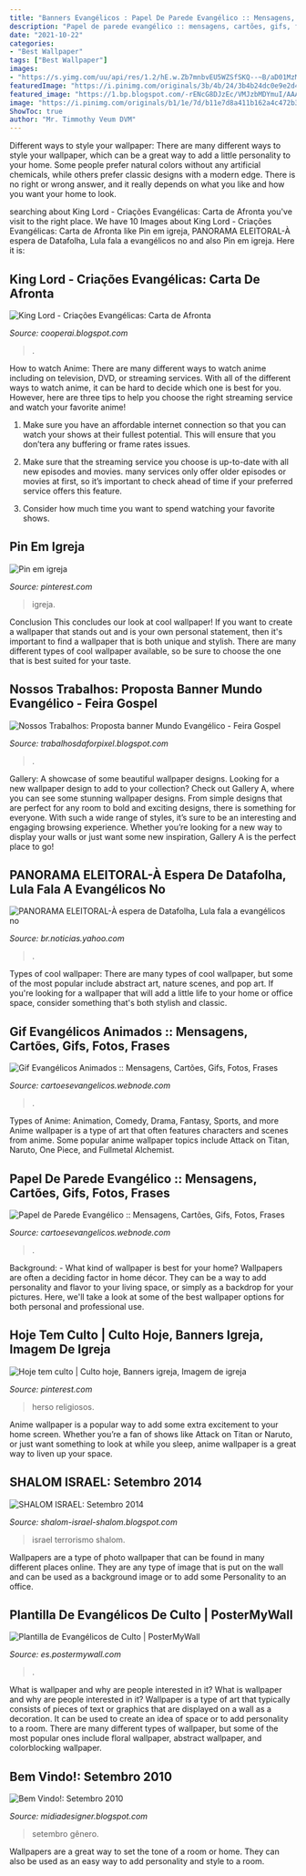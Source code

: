 ```yaml
---
title: "Banners Evangélicos : Papel De Parede Evangélico :: Mensagens, Cartões, Gifs, Fotos, Frases"
description: "Papel de parede evangélico :: mensagens, cartões, gifs, fotos, frases"
date: "2021-10-22"
categories:
- "Best Wallpaper"
tags: ["Best Wallpaper"]
images:
- "https://s.yimg.com/uu/api/res/1.2/hE.w.Zb7mnbvEU5WZSfSKQ--~B/aD01MzM7dz04MDA7YXBwaWQ9eXRhY2h5b24-/https://media.zenfs.com/pt/reuters.com/742e708bb83769c900d3f74820505ab8"
featuredImage: "https://i.pinimg.com/originals/3b/4b/24/3b4b24dc0e9e2d4ce759134c6078cbe8.png"
featured_image: "https://1.bp.blogspot.com/-rENcG8DJzEc/VMJzbMDYmuI/AAAAAAAAANM/jcQhEViTkXY/s1600/Carta%2Bde%2BAfronta.jpg"
image: "https://i.pinimg.com/originals/b1/1e/7d/b11e7d8a411b162a4c472b377847cd77.jpg"
ShowToc: true
author: "Mr. Timmothy Veum DVM"
---
```



Different ways to style your wallpaper:
There are many different ways to style your wallpaper, which can be a great way to add a little personality to your home. Some people prefer natural colors without any artificial chemicals, while others prefer classic designs with a modern edge. There is no right or wrong answer, and it really depends on what you like and how you want your home to look.

	

		
searching about King Lord - Criações Evangélicas: Carta de Afronta you've visit to the right place. We have 10 Images about King Lord - Criações Evangélicas: Carta de Afronta like Pin em igreja, PANORAMA ELEITORAL-À espera de Datafolha, Lula fala a evangélicos no and also Pin em igreja. Here it is:
		
    
## King Lord - Criações Evangélicas: Carta De Afronta

<img loading=lazy src="https://1.bp.blogspot.com/-rENcG8DJzEc/VMJzbMDYmuI/AAAAAAAAANM/jcQhEViTkXY/s1600/Carta%2Bde%2BAfronta.jpg" onerror="this.onerror=null;this.src='https://tse3.mm.bing.net/th?id=OIP.xg1n85oQe-v5xIMs0oDSHAHaKe&amp;pid=15.1';" alt="King Lord - Criações Evangélicas: Carta de Afronta">

_Source: cooperai.blogspot.com_

>. 

	

How to watch Anime: There are many different ways to watch anime including on television, DVD, or streaming services.
With all of the different ways to watch anime, it can be hard to decide which one is best for you. However, here are three tips to help you choose the right streaming service and watch your favorite anime!
1. Make sure you have an affordable internet connection so that you can watch your shows at their fullest potential. This will ensure that you don’tera any buffering or frame rates issues.

2. Make sure that the streaming service you choose is up-to-date with all new episodes and movies. many services only offer older episodes or movies at first, so it’s important to check ahead of time if your preferred service offers this feature.

3. Consider how much time you want to spend watching your favorite shows.

    
## Pin Em Igreja

<img loading=lazy src="https://i.pinimg.com/originals/b1/1e/7d/b11e7d8a411b162a4c472b377847cd77.jpg" onerror="this.onerror=null;this.src='https://tse3.mm.bing.net/th?id=OIP.uc3eyxZmGnUGe6JZ6_4xvQHaHa&amp;pid=15.1';" alt="Pin em igreja">

_Source: pinterest.com_

>igreja. 

	

Conclusion
This concludes our look at cool wallpaper! If you want to create a wallpaper that stands out and is your own personal statement, then it's important to find a wallpaper that is both unique and stylish. There are many different types of cool wallpaper available, so be sure to choose the one that is best suited for your taste.

    
## Nossos Trabalhos: Proposta Banner Mundo Evangélico - Feira Gospel

<img loading=lazy src="https://3.bp.blogspot.com/_-f2oCf5PeDY/TTnY6Kj5j3I/AAAAAAAAANE/J3K3DEKiTy0/s1600/Banner.jpg" onerror="this.onerror=null;this.src='https://tse4.mm.bing.net/th?id=OIP.k5XhOCeI34DnnSuNszPtnwHaO0&amp;pid=15.1';" alt="Nossos Trabalhos: Proposta banner Mundo Evangélico - Feira Gospel">

_Source: trabalhosdaforpixel.blogspot.com_

>. 

	

Gallery: A showcase of some beautiful wallpaper designs.
Looking for a new wallpaper design to add to your collection? Check out Gallery A, where you can see some stunning wallpaper designs. From simple designs that are perfect for any room to bold and exciting designs, there is something for everyone. With such a wide range of styles, it’s sure to be an interesting and engaging browsing experience. Whether you’re looking for a new way to display your walls or just want some new inspiration, Gallery A is the perfect place to go!





	
	
    
## PANORAMA ELEITORAL-À Espera De Datafolha, Lula Fala A Evangélicos No

<img loading=lazy src="https://s.yimg.com/uu/api/res/1.2/hE.w.Zb7mnbvEU5WZSfSKQ--~B/aD01MzM7dz04MDA7YXBwaWQ9eXRhY2h5b24-/https://media.zenfs.com/pt/reuters.com/742e708bb83769c900d3f74820505ab8" onerror="this.onerror=null;this.src='https://tse4.mm.bing.net/th?id=OIP.1LeApA0nYvJ7PDnyy1vCQgHaE7&amp;pid=15.1';" alt="PANORAMA ELEITORAL-À espera de Datafolha, Lula fala a evangélicos no">

_Source: br.noticias.yahoo.com_

>. 

	

Types of cool wallpaper:
There are many types of cool wallpaper, but some of the most popular include abstract art, nature scenes, and pop art. If you're looking for a wallpaper that will add a little life to your home or office space, consider something that's both stylish and classic.

    
## Gif Evangélicos Animados :: Mensagens, Cartões, Gifs, Fotos, Frases

<img loading=lazy src="https://www.orkugifs.com/images/O-amigo-ama-em-todos-os-momentos,-e-um-irmao-nas-dificuldades-(Pv-17:17)_2007.gif" onerror="this.onerror=null;this.src='https://tse3.mm.bing.net/th?id=OIP.lS3Og9f9-uZFmsz4z8tQ7AHaHU&amp;pid=15.1';" alt="Gif Evangélicos Animados :: Mensagens, Cartões, Gifs, Fotos, Frases">

_Source: cartoesevangelicos.webnode.com_

>. 

	

Types of Anime: Animation, Comedy, Drama, Fantasy, Sports, and more
Anime wallpaper is a type of art that often features characters and scenes from anime. Some popular anime wallpaper topics include Attack on Titan, Naruto, One Piece, and Fullmetal Alchemist.

    
## Papel De Parede Evangélico :: Mensagens, Cartões, Gifs, Fotos, Frases

<img loading=lazy src="https://2.bp.blogspot.com/-AWt1tji_dwc/T2R75xDACpI/AAAAAAAAAWw/QBtpsU-mbmc/s1600/Deus+tem+o+Melhor.jpg" onerror="this.onerror=null;this.src='https://tse3.mm.bing.net/th?id=OIP.7ZK8G13PzYax0UXeDD_izwHaE-&amp;pid=15.1';" alt="Papel de Parede Evangélico :: Mensagens, Cartões, Gifs, Fotos, Frases">

_Source: cartoesevangelicos.webnode.com_

>. 

	

Background: - What kind of wallpaper is best for your home?
Wallpapers are often a deciding factor in home décor. They can be a way to add personality and flavor to your living space, or simply as a backdrop for your pictures. Here, we'll take a look at some of the best wallpaper options for both personal and professional use.

    
## Hoje Tem Culto | Culto Hoje, Banners Igreja, Imagem De Igreja

<img loading=lazy src="https://i.pinimg.com/originals/3b/4b/24/3b4b24dc0e9e2d4ce759134c6078cbe8.png" onerror="this.onerror=null;this.src='https://tse2.mm.bing.net/th?id=OIP.vO3G6JSqnqmS_tENShvhQgHaLH&amp;pid=15.1';" alt="Hoje tem culto | Culto hoje, Banners igreja, Imagem de igreja">

_Source: pinterest.com_

>herso religiosos. 

	

Anime wallpaper is a popular way to add some extra excitement to your home screen. Whether you’re a fan of shows like Attack on Titan or Naruto, or just want something to look at while you sleep, anime wallpaper is a great way to liven up your space.

    
## SHALOM ISRAEL: Setembro 2014

<img loading=lazy src="http://1.bp.blogspot.com/-sSIjLwl8984/VBcQSjKAJyI/AAAAAAAAKcQ/Q4nJm6jrvKE/s1600/Islam-will-dominate-the-world-banners.jpg" onerror="this.onerror=null;this.src='https://tse3.mm.bing.net/th?id=OIP.o6XfSy0VtIYBZKkl9cfVrAHaE8&amp;pid=15.1';" alt="SHALOM ISRAEL: Setembro 2014">

_Source: shalom-israel-shalom.blogspot.com_

>israel terrorismo shalom. 

	



Wallpapers are a type of photo wallpaper that can be found in many different places online. They are any type of image that is put on the wall and can be used as a background image or to add some Personality to an office.

    
## Plantilla De Evangélicos De Culto | PosterMyWall

<img loading=lazy src="https://d1csarkz8obe9u.cloudfront.net/posterpreviews/culto-evagelistico-flyer-template-823194ea449b49e727c54b1608a983e8_screen.jpg?ts=1561450186" onerror="this.onerror=null;this.src='https://tse4.mm.bing.net/th?id=OIP.XJJZjnV0muun6WHW0NBXsQAAAA&amp;pid=15.1';" alt="Plantilla de Evangélicos de Culto | PosterMyWall">

_Source: es.postermywall.com_

>. 

	

What is wallpaper and why are people interested in it?
What is wallpaper and why are people interested in it?
Wallpaper is a type of art that typically consists of pieces of text or graphics that are displayed on a wall as a decoration. It can be used to create an idea of space or to add personality to a room. There are many different types of wallpaper, but some of the most popular ones include floral wallpaper, abstract wallpaper, and colorblocking wallpaper.

    
## Bem Vindo!: Setembro 2010

<img loading=lazy src="https://1.bp.blogspot.com/_jaAMNuOQfNs/TH5liFTozLI/AAAAAAAAAfU/n1AVlfh3xy4/s320/banner+0,90x0,60m.jpg" onerror="this.onerror=null;this.src='https://tse2.mm.bing.net/th?id=OIP.78yyMYMg8jWzfAQA6mu2gAHaE7&amp;pid=15.1';" alt="Bem Vindo!: Setembro 2010">

_Source: midiadesigner.blogspot.com_

>setembro gênero. 

	

Wallpapers are a great way to set the tone of a room or home. They can also be used as an easy way to add personality and style to a room.

